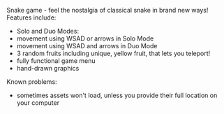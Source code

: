 Snake game - feel the nostalgia of classical snake in brand new ways!
Features include: 
- Solo and Duo Modes:
- movement using WSAD or arrows in Solo Mode
- movement using WSAD and arrows in Duo Mode
- 3 random fruits including unique, yellow fruit, that lets you teleport!
- fully functional game menu
- hand-drawn graphics

Known problems:
- sometimes assets won't load, unless you provide their full location on your computer
